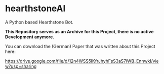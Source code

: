 # hearthstoneAI
A Python based Hearthstone Bot.

**This Repository serves as an Archive for this Project, there is no active Development anymore.**

You can download the (German) Paper that was written about this Project here:

https://drive.google.com/file/d/12n4WSS5IKfrJhyhFsS3aS7iWB_EnnwkI/view?usp=sharing
